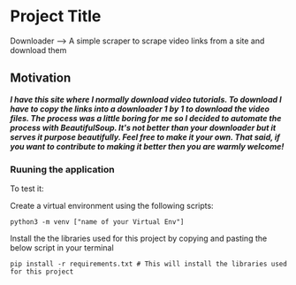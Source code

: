 # Project Title

Downloader --> A simple scraper to scrape video links from a site and download them

## Motivation
***I have this site where I normally download video tutorials. To download I have to copy the links into a 
downloader 1 by 1 to download the video files. The process was a little boring for me so I decided to automate the process 
with BeautifulSoup. It's not better than your downloader but it serves it purpose beautifully. Feel free 
to make it your own. That said, if you want to contribute to making it better then you are 
warmly welcome!***

### Ruuning the application
To test it:

Create a virtual environment using the following scripts:

```
python3 -m venv ["name of your Virtual Env"]
```

Install the the libraries used for this project by copying and pasting the below script in your terminal

```
pip install -r requirements.txt # This will install the libraries used for this project
```


